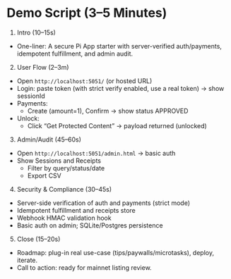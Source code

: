 # Demo Script (3–5 Minutes)

1) Intro (10–15s)
- One-liner: A secure Pi App starter with server-verified auth/payments, idempotent fulfillment, and admin audit.

2) User Flow (2–3m)
- Open `http://localhost:5051/` (or hosted URL)
- Login: paste token (with strict verify enabled, use a real token) → show sessionId
- Payments:
  - Create (amount=1), Confirm → show status APPROVED
- Unlock:
  - Click “Get Protected Content” → payload returned (unlocked)

3) Admin/Audit (45–60s)
- Open `http://localhost:5051/admin.html` → basic auth
- Show Sessions and Receipts
  - Filter by query/status/date
  - Export CSV

4) Security & Compliance (30–45s)
- Server-side verification of auth and payments (strict mode)
- Idempotent fulfillment and receipts store
- Webhook HMAC validation hook
- Basic auth on admin; SQLite/Postgres persistence

5) Close (15–20s)
- Roadmap: plug-in real use-case (tips/paywalls/microtasks), deploy, iterate.
- Call to action: ready for mainnet listing review.
